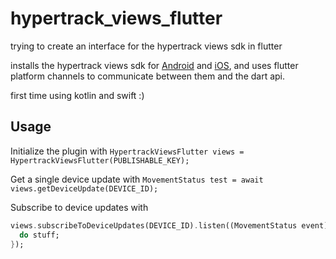 # hypertrack_views_flutter

trying to create an interface for the hypertrack views sdk in flutter

installs the hypertrack views sdk for [Android](https://github.com/hypertrack/views-android) and [iOS](https://github.com/hypertrack/views-ios), and uses flutter platform channels to communicate between them and the dart api.

first time using kotlin and swift :)

## Usage

Initialize the plugin with `HypertrackViewsFlutter views = HypertrackViewsFlutter(PUBLISHABLE_KEY);`

Get a single device update with `MovementStatus test = await views.getDeviceUpdate(DEVICE_ID);`

Subscribe to device updates with 
```dart
views.subscribeToDeviceUpdates(DEVICE_ID).listen((MovementStatus event) {
  do stuff;
});
```

